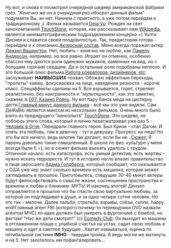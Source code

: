 Ну вот, и снова я посмотрел очередной шедевр американской фабрики грёз. "<em>Конечно же он в очередной раз обосрет данный фильм</em>" подумаете Вы, ан нет. Начнем с приятного, а уже потом перейдем к традиционному ;) .Фильм называется <a href="http://www.imdb.com/title/tt0453467/">Deja Vu</a>. Рожден на свет кинокомпанией <a href="http://touchstone.movies.go.com/">TouchStone</a>, которая, как рассказывает нам <a href="http://ru.wikipedia.org/wiki/Touchstone_Pictures">Wikipedia</a>, является кинематографическим подразделением концерна =) Уолта Диснея и славится своей плодовитостью. Так, предистория готова - перейдем и к описанию.<ins>Актерский состав</ins>. Меня всегда поражал актер <a href="http://ru.wikipedia.org/wiki/%D0%92%D0%B0%D1%88%D0%B8%D0%BD%D0%B3%D1%82%D0%BE%D0%BD%2C_%D0%94%D0%B5%D0%BD%D0%B7%D0%B5%D0%BB">Дензел Вашингтон</a>. Нет, любить - конечно не люблю, как <a href="http://ru.wikipedia.org/wiki/%D0%9F%D0%B0%D0%BC%D0%B5%D0%BB%D0%B0_%D0%90%D0%BD%D0%B4%D0%B5%D1%80%D1%81%D0%BE%D0%BD">Памелу Андерсон</a>, например, но все равно. Играет он отменно, особенно классно ему даются роли одиноких мужиков, каменных на вид, но с большим горячим сердцем. Да и остальные роли подобраны неплохо. И это большой плюс фильма.<ins>Работа операторов, дизайнеров, etc</ins>: заслуживает <strong>НАИВЫСШИХ</strong> похвал. Обожаю эффектные переходы, "пролеты" камер, фокусировка на лице, наведение резкости - короче класс. Спецэффекты сделаны на 5. Все взрывается, горит, стреляет реалистично, без наигранности и "мультяшности", как это заметно, скажем, в <a href="/index.php?post=30">007: Казино Рояль</a>. Ну вот пару банок меда на цистерну дегтя.<ins>Главный минус данного фильма</ins> - всё мы это уже видели. Сам ДеЖаВю является миксом из нескольких фильмов. Очень много было взято из предидущего "киноопыта" <a href="http://touchstone.movies.go.com/">TouchStone</a>. Это шедевр, не побоюсь этого слова, который я лично пересматривал уже раз 5 - <a href="http://www.imdb.com/title/tt0328107/">Человек в Oгне</a>. Передрали главного героя. Был Кризи - стал Дагом. И опять эта любовь, там в девочку - тут в девушку. Прогресс на лицо! Но это бы все ничего, ведь многие так делают, если бы не...<ins>Сюжет:</ins> Я парень довольно такие смышленный. В школе по физ. культуре у меня всегда были 5 =), но в сюжет фильма въехать удалось с трудом. Отличное начало: есть катастрофа, есть умный детектив, есть жертвы - нужно искать террориста. И тут в историю нагло влазит правительство в лице заросшего <a href="http://www.imdb.com/name/nm0004965/">Адама Голдберга</a>, который сообщает, что оказывается у США уже хер знает сколько времени есть машинка, которая может заглядывать в прошлое. Приготовьтесь, следущие 30-40 минут актеры будут философствовать о смысле жизни, соотношении пространства и времени и любви к ближнем. МУТЬ! И наконец апогей! Дензел отправляется в прошлое что бы спасти свою виртуальню любовь, за которой он подглядывал в душе, и за одно четыре сотни человек. Но это так - мелочи. Далее пальба, стрельба, взрывы, слёзы, сопли, happy end!Главный агент FBI (которого почему-то переводчики DVD назвали агентом МЧС) по идее должен был умереть в фургончике с бомбой, но фигтам! "Нас же дети смотрят!" (с) <a href="http://comedyclub.ru">Comedy Club</a>. Он выходит из машины в отглаженном плаще с улыбкой счастья на устах, садит свою любовь в машину и едет в светлое будущее...Хватит измываться, оценка по пятибальной системе <strong>IMHO</strong> - твердая тройка. А ведь могли же вытянуть и на 5. Нет захотелось им пофантазировать...